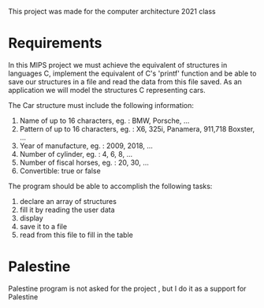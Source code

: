 This project was made for the computer architecture 2021 class

# Requirements

In this MIPS project we must achieve the equivalent of structures in languages C, implement the equivalent of C's 'printf' function and be able to save our structures in a file and read the data from this file saved.
As an application we will model the structures C representing cars. 

The Car structure must include the following information:

1. Name of up to 16 characters, eg. : BMW, Porsche, ...
2. Pattern of up to 16 characters, eg. : X6, 325i, Panamera, 911,718 Boxster, ...
3. Year of manufacture, eg. : 2009, 2018, ...
4. Number of cylinder, eg. : 4, 6, 8, ...
5. Number of fiscal horses, eg. : 20, 30, ...
6. Convertible: true or false


The program should be able to accomplish the following tasks:

1. declare an array of structures
2. fill it by reading the user data
3. display
4. save it to a file
5. read from this file to fill in the table

# Palestine

Palestine program is not asked for the project , but I do it as a support for Palestine